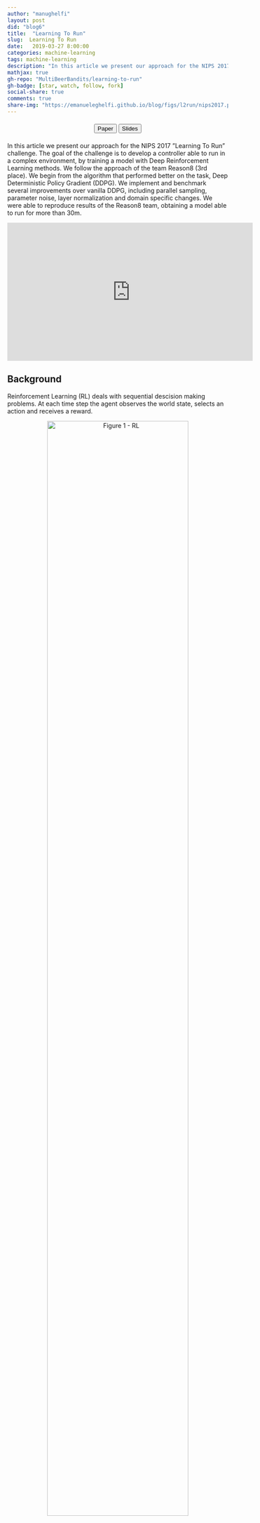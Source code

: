 ```yaml
---
author: "manughelfi"
layout: post
did: "blog6"
title:  "Learning To Run"
slug:  Learning To Run
date:   2019-03-27 8:00:00
categories: machine-learning
tags: machine-learning
description: "In this article we present our approach for the NIPS 2017 ”Learning To Run” challenge."
mathjax: true
gh-repo: "MultiBeerBandits/learning-to-run"
gh-badge: [star, watch, follow, fork]
social-share: true
comments: true
share-img: "https://emanueleghelfi.github.io/blog/figs/l2run/nips2017.png"
---
```


<div style="margin:20px;">
<center>
<a href="/files/data/l2run_final.pdf"><button name="button" class="btn btn-primary" href="/files/data/l2run_final.pdf">Paper</button></a> <a href="https://www.slideshare.net/EmanueleGhelfi/learning-to-run-138950609"><button name="button" class="btn btn-primary">Slides</button></a>
</center>
</div>

In this article we present our approach for the NIPS 2017 ”Learning To Run” challenge. The goal of the challenge is to develop a controller able to run in a complex environment, by training a model with Deep Reinforcement Learning methods. We follow the approach of the team Reason8 (3rd place). We begin from the algorithm that performed better on the task, Deep Deterministic Policy Gradient (DDPG). We implement and benchmark several improvements over vanilla DDPG, including parallel sampling, parameter noise, layer normalization and domain specific changes. We were able to reproduce results of the Reason8 team, obtaining a model able to run for more than 30m.

<center>
<iframe width="560" height="315" src="https://www.youtube.com/embed/HVOrhxypOGg" frameborder="0" allow="accelerometer; autoplay; encrypted-media; gyroscope; picture-in-picture" allowfullscreen></iframe>
</center>


## Background
Reinforcement Learning (RL) deals with sequential descision making problems. At each time step the agent observes the world state, selects an action and receives a reward.

<center>
<img src="/blog/figs/l2run/high_level.png" style="width: 80%;" alt="Figure 1 - RL">
</center>

The figure above represents the Reinforcement Learning framework. The agent receives, at each time step a representation \\( s \\) of the state of the system. The agent takes an action a, according to its policy \\( \pi \\). The action has an effect on the world. The effect is a transition to the state \\( s' \\), according to the world dynamic \\( P \\). At the same time the agent receives a reward \\( r \\), based on the action and on the state.
The policy \\( \pi \\) is often encoded in a neural network.

<center>
<img src="/blog/figs/l2run/with_nn.png" style="width: 80%;" alt="Figure 2 - RL">
</center>

The RL goal is to maximize the expected discounted sum of rewards:

$$
J_\pi = \mathbb{E}\left[\sum_{t=0}^H \gamma^t r(s_t,a_t) \right] \, .
$$

Where \\( J \\) represents the objective function, \\( \gamma \\) is the discount factor, \\( r \\) is the reward and \\( H \\) is the horizon length. 

### How can we achieve this goal?
Gradient ascent over policy parameters:

$$
\theta' = \theta + \eta \nabla_\theta J_\pi .
$$

Where the update of the policy parameters \\( \theta \\)  follows the gradient of the objective function \\( \nabla J \\). 
A straightforward approach to accomplish this is presented in {% cite Williams1992 %} with REINFORCE algorithm, that uses Monte Carlo sampling to estimate the performance gradient considering a stochastic policy. Deterministic Policy Gradient (DPG) {% cite dpg %} expands on this by considering deterministic policies only, for continuous action spaces. To ensure adequate exploration, an off-policy actor-critic algorithm is introduced to learn a deterministic target policy from an exploratory behavior policy. However, directly using neural networks as function approximators leads to unsatisfactory results due to two problems:

1. most optimization algorithms for neural networks assume that samples are independently and identically distributed, which is not true when samples are generated from exploring sequentially in an environment;
2. since the network Q, part of Q-learning algorithms, being updated is also used in calculating the target value, the Q update is prone to divergence.

DQN {% cite dqn %} implements Q-learning using a deep neural network to approximate the Q function. To address the problem (1.) DQN introduces a replay buffer which stores transitions generated by the environment. During training, a batch of transitions is drawn from the buffer to restore the i.i.d. property. Although, since a maximization over the action space is required, DQN does not scale with high-dimensional and continuous action spaces.
Deep Deterministic Policy Gradient (DDPG) {% cite ddpg %} solves all the these problems by using:
- A deterministic parametrization of the actor \\( \pi \\), updated in the direction of the gradient of \\( Q(s, \pi(s)) \\). This is a scalable alternative to global maximization, that is infeasible in  high-dimensional continuous action spaces;
- A replay buffer;
- Separated target networks with soft-updates to improve convergence stability.

## Deep Deterministic Policy Gradient

DDPG is a state of the art algorithm in Deep Reinforcement Learning.
### Off policy
DDPG is an off-policy method, which means that the optimized policy is different from the behavioral policy. Off-policy algorithm usually allow re-usage of all the samples, whereas on-policy approaches would require to throw them away at each update.
### Actor Critic
Actor critic algorithm uses two networks. The actor network represents the agent policy and outputs an action given a state. The critic network takes as input the pair state action and outputs an estimates of the quality of the action in that state. The two networks used in our project are the followings:

<center>
<img src="/blog/figs/l2run/actor_critic.png" style="width: 80%;" alt="Figure 2 - RL">
</center>

Critic is trained using off-policy data coming from the replay buffer, that is a FIFO queue containing tuples \\( (s_t, a_t, r_t, s_{t+1}) \\). Critic’s task is to minimize the Bellman error (notice that the policy is deterministic, so we can avoid the expectation over actions):

$$
Q(s_t,a_t \mid \theta^Q ) = r(s_t,a_t) + \gamma Q(s_{t+1}, \pi (s_{t+1}  \mid \theta^\pi ) \mid \theta^Q ),
$$

where \\( \theta^Q \\) are parameters of the critic network and \\( \theta^\pi \\) are actor's parameters.
It is evident in the equation above that the update step of the weights \\( \theta^Q \\) comprises \\( Q(s_t, a_t \mid \theta^Q) \\) in the target, resulting in an iterative update prone to divergence. DDPG solves this problem using **target networks**. Target networks are copies of the actor and critic networks that are only used for computing target values, and softly updated for improving stability:

$$
\theta' = \tau \theta + (1-\tau)\theta' \qquad \tau \ll 1,
$$

where \\( \theta \\) are the weights of the original network and \\( \theta' \\) the weights of the target networks.

The resulting error for the critic network is:

$$
L = \frac{1}{N} \sum_{i=1}^N (y_i - Q(s_i, a_i \mid \theta^Q))^2 \, ,
$$

with target:

$$
y_i = r_i + \gamma Q(s_i, \pi(s_i \mid \theta'^\pi) \mid \theta'^{Q}).
$$

The actor is updated using the estimated deterministic policy gradient, here reported for the sake of completeness:

$$
\nabla_{\theta^\pi}J \approx \frac{1}{N} \sum_{i=1}^N \nabla_a Q(s, a \mid \theta^Q) \mid_{s = s_i, a = \pi(s_i)} \nabla_{\theta^\pi} \pi(s \mid \theta^\pi)\mid_{s_i}.
$$

Applying the vanilla DDPG algorithm to the learning to run task leads to unsatisfactory results as we can see from the initial video.

## DDPG Improvements

### Parallel Sampling
A key step in any reinforcement learning algorithm is the generation of \\( (s_t, a_t, r_t, s_{t+1}) \\) transitions to gather information from the environment. Since our simulator is very slow, making this step as fast as possible is desirable. Parallelization in our algorithm is implemented through three types of threads: sampling threads, training thread and evaluation threads.
Each sampling thread is tasked with collecting trajectories using the provided policy, pushing them in a common queue and waiting for a new policy.

<center>
<img src="/blog/figs/l2run/ddpg.png" style="width: 80%;" alt="Figure 2 - RL">
</center>

<center>
<img src="/blog/figs/l2run/ddpg_focus_1.png" style="width: 80%;" alt="Figure 2 - RL">
</center>

The training thread waits samples from \\( m \\) sampling threads, stores them in the replay buffer and trains the actor and critic networks for a fixed number of training steps. The new actor network is then sent to the waiting sampling threads that can now restart the sampling process.
Evaluation threads are spawned every fixed number of training steps.
Having multiple sampling threads running policies with different weights improves exploration and results in a substantial performance improvement. We used 20 sampling threads, 1 training thread and 5 evaluation threads in our implementation. We found out in our experiments that \\( m=1 \\) is a good trade-off between sampling and training.

### Exploration
To explore we used action noise and parameter noise {% cite param_noise %}  in an alternated way. At the beginning of an episode we selected between action noise and parameter noise with 0.7 and 0.3 probability respectively.
Action noise is directly applied to the action selected by the actor network.
We used an Ornstein-Uhlenbeck (OU) {% cite ou_noise %} process to generate correlated noise for efficient exploration in physics based environments.
Parameter noise perturbs actor network weights to obtain a state dependent exploration, thus more coherent with respect to action noise. The noise used in parameter noise is sampled at the beginning of an episode and it's kept fixed for all the episode. Parameter noise works well with layer normalization {% cite layer_normalization %}. 
Layer normalization, as the name says, normalizes the output of a selected layer.
This technique, besides stabilizing training, makes possible to use the same perturbation scale across all network layers. We used layer normalization both for actor and critic networks applying it to all layer except the last one before the non linearity.

### States and actions flip
The model has a symmetric body, thus it's easy to increase the sample size by flipping states and actions. Flipping a state means to swap left and right parts of the body, flipping an action means to swap actuations of left and right legs.
States and actions flip is implemented in this way: we sample transitions  \\( (s_t, a_t, r_t, s_{t+1}) \\) from the replay buffer, flip state components of \\( s_t \\) and \\( s_{t+1} \\), flip the action  \\( a_t \\) and add to the batch original as well as flipped transition. This has an easy interpretation: we know that if action \\( a_t \\)  in state \\( s_t \\) , results in state  \\( s_{t+1} \\)  and in a reward signal \\( r_t \\), doing the symmetric action with respect to \\( a_t\\) in the symmetric state with respect to \\( s_t \\) results in the symmetric state with respect to \\( s_{t+1} \\) and in the *same* reward signal \\( r_t \\). 
Flipping transitions helps in obtaining symmetric policies, that is desirable since running is a symmetric task. 

## Environment

<center>
<img src="/blog/figs/l2run/our_problem.png" style="width: 80%;" alt="Figure 2 - RL">
</center>

The agent is a musculoskeletal model including information about muscles, joints and links moving in a 2D environment (no movement is possible along Z axis).
Kinematic quantities are provided for body parts and joints, while activation, fiber length and fiber velocity are provided for muscles.  
The total amount of variables describing the state of the agent is 146.
The agent can actuate 9 muscles for each leg, thus \\( a \in [0,1]^{18} \\). 
In our version of the environment we removed obstacles, obtaining a slightly easier version of the task. 
Reward is defined as the change in the x coordinate of the pelvis for each step plus a small penalty for using ligament forces.
An episode terminates when the agent falls (pelvis \\( y < 0.65 \\)) or after 1000 steps.
Simulation is based on the OpenSim library that relies on the SimBody physics engine. Due to a complex physics engine the environment is quite slow compared to standard RL environments (Roboschool, Mojoco, etc.) and a step can take seconds, thus it is crucial to use the most sample-efficient method.

### Environment modifications
We used several modifications of the environment during training to improve efficiency and to help the learning algorithm.

#### Reward
We added a small bonus to the reward for each time-step survived. We did not study the contribution of this change thoroughly, but we expect it to add some greediness to the initial training steps to favor policies that keeps the model standing.

#### Environment accuracy
We used a lower integrator accuracy with respect to the standard one of the simulator obtaining 5x speedup. After some episodes the environment becomes slower with respect to initial episodes, probably for a memory leak. We solved this problem doing a reset of the environment after 100 episodes. 

#### Relative positions
As mentioned above, position vectors of the model body parts are exposed by the simulator as absolute. For the purpose of learning, keeping an absolute reference frame is undesirable. In fact, being running an approximately periodic task, having the skeleton in some position at a given distance from the origin, should make no difference from having it in the same position at another distance. Therefore, we modified the observation vector by centering the \\( x \\) coordinates of the body parts around the __pelvis__ \\( x \\). Exploiting such symmetry of the model enables shorter learning time and, most importantly, higher generalization. 

#### State variables
 OpenSim exposes a number of variables for a musculoskeletal model. Even though to preserve the Markovian property we should consider them all, many of them are in practice useless for the task to learn. In training our model, two subsets of them were considered and we refer to them as __full-state__ and __reduced-state__.
__Reduced-state__ comprises the \\( x \\), \\( y\\) position of body parts, the rotation and rotational speed of joints, the speed and position of the center of mass, resulting in \\( s \in \mathbb{R}^{34}\\). Namely body parts are __head, torso, right and left toes and talus__ and joints are __ground pelvis and left and right ankles, hips and knees__. 
__Full-state__ takes into account all the variables from __reduced-state__, together with the speed and acceleration of body parts and acceleration of joints, resulting in \\( s \in \mathbb{R}^{67} \\).

## Results
For all the experiments we ran DDPG algorithm with the modifications we describe in sections [DDPG improvements](#ddpg-improvements) and [Environment modifications](#environment-modifications). We performed an __ablation study__ to test the relevance of our main changes to vanilla implementation. We compared the performance of a model trained on the __reduced-state__ space with respect to the __full-state__ space. Moreover we compared the quality of the models learned with or without state-action-flip and parameter noise, in terms of performance and required training steps.
All the models running on the __reduced-state__ configuration share the same architecture for actor and critic networks, with Xavier initialization {% cite pmlr-v9-glorot10a %} for the neurons.

### State action flip and parameter noise
In this experiment we investigated on the importance of __state-action flip__ and __parameter noise__ (PN) for the learning process. We trained four models for approximately \\( 10^6 \\) training steps with all the combinations of the two improvements, i.e. with and without state-action flip and parameter noise. From our experimental results, introducing both modifications leads to both better performance, in terms of longer run distance, and a significant speed-up in terms of training steps to reach same distance. 
It is also worth highlighting that the learned model with state-action flip achieved higher performance than the one with PN only. This possibly remarks the importance of domain-specific additions in the context of RL which outperformed an uninformed exploration.	
<center>
<img src="/blog/figs/l2run/learning_curves.png" style="width: 80%;" alt="Figure 2 - RL">
</center>

### Sampling threads
In this experiment we analyzed the impact of the number of sampling threads. We trained two models with 10 and 20 sampling threads respectively. We used the same sampling-training strategy: wait for samples from 1 thread, check the state of the other threads (collecting samples if available), train for 300 steps, send the updated policies to waiting threads that restart the sampling process. The experiment with 20 sampling threads outperformed the experiment with 10  sampling threads. This shows the importance of exploration in this task, as well as the importance of parallelization. 

<center>
<img name="fig:thread-number" src="/blog/figs/l2run/thread_number.png" style="width: 80%;" alt="Figure 2 - RL">
</center>

### Full vs Reduced state
In this experiment we compared the performance of two learned models, the first trained over __full-state__ space and the second over __reduced-state__ space. The former was trained using a \\( [150, 64] \\) __elu__ actor network and a \\( [150, 50]\\) __tanh__ critic network. The latter was trained with a \\( [64, 64] \\) __elu__ actor network and a \\( [64, 32] \\) __tanh__ critic network. From our experiments, models trained with a **reduce-state** space outperformed those trained with the bigger state space. **Full-state** space introduces several variables that could help in learning a controller for our task, but they also increase the complexity of the model. We did not test thoroughly the networks architecture for the **full-state** space and incrementing the number of neurons might lead to better performance.

<center>
<img src="/blog/figs/l2run/reduced_vs_full.png" style="width: 80%;" alt="Figure 2 - RL">
</center>



## Authors

- Emanuele Ghelfi
- Leonardo Arcari
- Emiliano Gagliardi

References
----------

{% bibliography --cited %}
